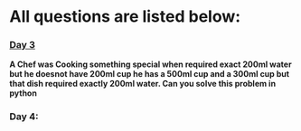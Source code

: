 # All questions are listed below:

### [Day 3](/day3.py)
**A Chef was Cooking something special when required exact 200ml water but he doesnot have 200ml cup he has a 500ml cup and a 300ml cup but that dish required exactly 200ml water. Can you solve this problem in python**

### Day 4:
